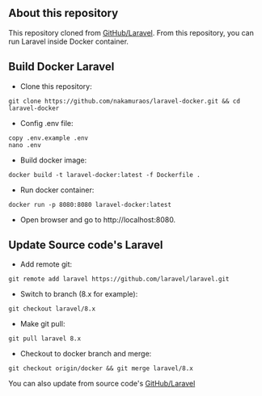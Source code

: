 ## About this repository

This repository cloned from [GitHub/Laravel](https://github.com/laravel/laravel). From this repository, you can run Laravel inside Docker container.

## Build Docker Laravel

- Clone this repository:
```
git clone https://github.com/nakamuraos/laravel-docker.git && cd laravel-docker
```

- Config .env file:
```
copy .env.example .env
nano .env
```

- Build docker image:
```
docker build -t laravel-docker:latest -f Dockerfile .
```

- Run docker container:
```
docker run -p 8080:8080 laravel-docker:latest
```

- Open browser and go to http://localhost:8080.

## Update Source code's Laravel
- Add remote git:
```
git remote add laravel https://github.com/laravel/laravel.git
```
- Switch to branch (8.x for example):
```
git checkout laravel/8.x
```
- Make git pull:
```
git pull laravel 8.x
```
- Checkout to docker branch and merge:
```
git checkout origin/docker && git merge laravel/8.x
```

You can also update from source code's [GitHub/Laravel](https://github.com/laravel/laravel)
